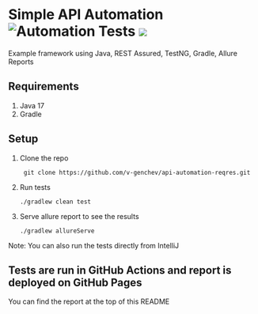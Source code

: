 # Simple API Automation ![Automation Tests](https://github.com/v-genchev/api-automation-reqres/actions/workflows/ci.yml/badge.svg) <a href="https://v-genchev.github.io/api-automation-reqres/"> <img src=https://img.shields.io/badge/Test%20Report-556B2F></a>


Example framework using Java, REST Assured, TestNG, Gradle, Allure Reports

## Requirements

1. Java 17
2. Gradle

## Setup

1. Clone the repo
   ```
    git clone https://github.com/v-genchev/api-automation-reqres.git
    ```
2. Run tests
    ```
    ./gradlew clean test
    ```
3. Serve allure report to see the results
    ```
    ./gradlew allureServe
    ```

Note: You can also run the tests directly from IntelliJ

## Tests are run in GitHub Actions and report is deployed on GitHub Pages

You can find the report at the top of this README
    
